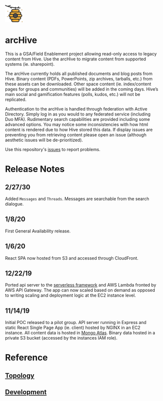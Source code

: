 ![arcHive Image](/client/public/apple-touch-icon.png)
# arcHive
This is a GSA/Field Enablement project allowing read-only access to legacy content from Hive. 
Use the arcHive to migrate content from supported systems (ie. sharepoint).

The arcHive currently holds all published documents and blog posts from Hive.
Binary content (PDFs, PowerPoints, zip archives, tarballs, etc.) from these assets can be downloaded.
Other space content (ie. index/content pages for groups and communities) will be added in the coming days.
Hive’s main social and gamification features (polls, kudos, etc.) will not be replicated.

Authentication to the arcHive is handled through federation with Active Directory.
Simply log in as you would to any federated service (including Duo MFA).
Rudimentary search capabilities are provided including some advanced options.
You may notice some inconsistencies with how html content is rendered due to how Hive stored this data.
If display issues are preventing you from retrieving content please open an issue (although aesthetic issues will be de-prioritized).

Use this repository's [issues](https://github.com/kreynoldsf5/arc-hive-sl/issues) to report problems. 

# Release Notes

## 2/27/30
Added ``Messages`` and ``Threads``. Messages are searchable from the search dialogue.

## 1/8/20
First General Availability release. 

## 1/6/20
React SPA now hosted from S3 and accessed through CloudFront. 

## 12/22/19
Ported api server to the [serverless framework](https://serverless.com/) and AWS Lambda fronted by AWS API Gateway.
The app can now scaled based on demand as opposed to writing scaling and deployment logic at the EC2 instance level.

## 11/14/19
Initial POC released to a pilot group. API server running in Express and static React Single Page App (ie. client) hosted by NGINX in an EC2 instance.
All content data is hosted in [Mongo Atlas](https://cloud.mongodb.com/).
Binary data hosted in a private S3 bucket (accessed by the instances IAM role).

# Reference
## [Topology](/Topology.md)
## [Development](/Development.md)




